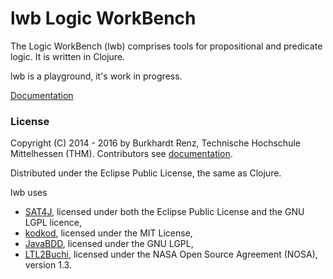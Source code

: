 # lwb Logic WorkBench

The Logic WorkBench (lwb) comprises tools for propositional and
predicate logic. It is written in Clojure.

lwb is a playground, it's work in progress.

[Documentation](https://github.com/esb-dev/lwb/wiki)

### License

Copyright (C) 2014 - 2016 by Burkhardt Renz, Technische Hochschule Mittelhessen (THM).
Contributors see [documentation](https://github.com/esb-dev/lwb/wiki).

Distributed under the Eclipse Public License, the same as Clojure.

lwb uses 
- [SAT4J](http://www.sat4j.org), licensed under both the Eclipse Public License and the 
GNU LGPL licence,
- [kodkod](https://github.com/emina/kodkod), licensed under the MIT License,
- [JavaBDD](http://javabdd.sourceforge.net), licensed under the GNU LGPL,
- [LTL2Buchi](https://ti.arc.nasa.gov/profile/dimitra/projects-tools/#LTL2Buchi), licensed under the NASA Open Source Agreement (NOSA), version 1.3.
